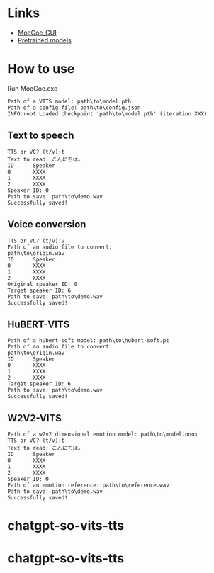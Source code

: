 # Links
- [MoeGoe_GUI](https://github.com/CjangCjengh/MoeGoe_GUI)
- [Pretrained models](https://github.com/CjangCjengh/TTSModels)

# How to use
Run MoeGoe.exe
```
Path of a VITS model: path\to\model.pth
Path of a config file: path\to\config.json
INFO:root:Loaded checkpoint 'path\to\model.pth' (iteration XXX)
```
## Text to speech
```
TTS or VC? (t/v):t
Text to read: こんにちは。
ID      Speaker
0       XXXX
1       XXXX
2       XXXX
Speaker ID: 0
Path to save: path\to\demo.wav
Successfully saved!
```
## Voice conversion
```
TTS or VC? (t/v):v
Path of an audio file to convert:
path\to\origin.wav
ID      Speaker
0       XXXX
1       XXXX
2       XXXX
Original speaker ID: 0
Target speaker ID: 6
Path to save: path\to\demo.wav
Successfully saved!
```
## HuBERT-VITS
```
Path of a hubert-soft model: path\to\hubert-soft.pt
Path of an audio file to convert:
path\to\origin.wav
ID      Speaker
0       XXXX
1       XXXX
2       XXXX
Target speaker ID: 6
Path to save: path\to\demo.wav
Successfully saved!
```
## W2V2-VITS
```
Path of a w2v2 dimensional emotion model: path\to\model.onnx
TTS or VC? (t/v):t
Text to read: こんにちは。
ID      Speaker
0       XXXX
1       XXXX
2       XXXX
Speaker ID: 0
Path of an emotion reference: path\to\reference.wav
Path to save: path\to\demo.wav
Successfully saved!
```
# chatgpt-so-vits-tts
# chatgpt-so-vits-tts
